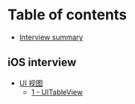 # Table of contents

* [Interview summary](README.md)

## iOS interview

* [UI 视图](ios-interview/untitled/README.md)
  * [1 - UITableView](ios-interview/untitled/1-uitableview.md)

